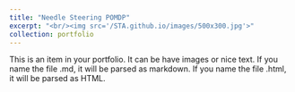 ```yaml
---
title: "Needle Steering POMDP"
excerpt: "<br/><img src='/STA.github.io/images/500x300.jpg'>"
collection: portfolio
---
```


This is an item in your portfolio. It can be have images or nice text. If you name the file .md, it will be parsed as markdown. If you name the file .html, it will be parsed as HTML. 